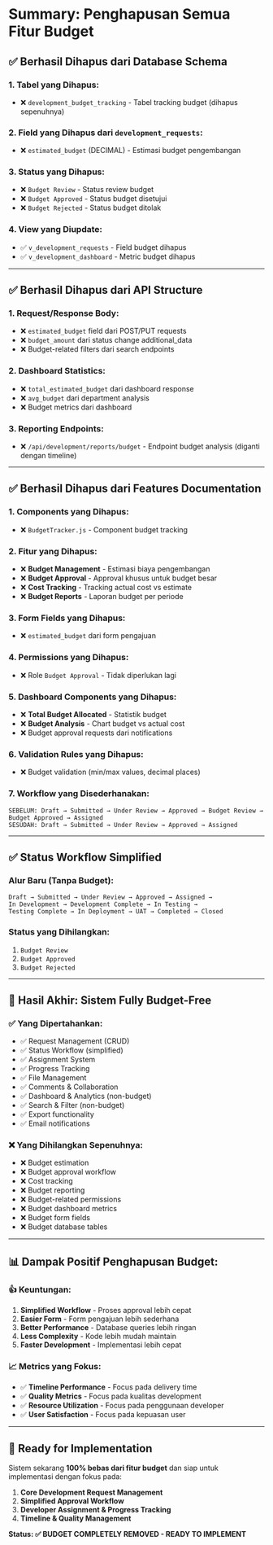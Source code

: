 # Summary: Penghapusan Semua Fitur Budget

## ✅ **Berhasil Dihapus dari Database Schema**

### 1. **Tabel yang Dihapus:**

- ❌ `development_budget_tracking` - Tabel tracking budget (dihapus sepenuhnya)

### 2. **Field yang Dihapus dari `development_requests`:**

- ❌ `estimated_budget` (DECIMAL) - Estimasi budget pengembangan

### 3. **Status yang Dihapus:**

- ❌ `Budget Review` - Status review budget
- ❌ `Budget Approved` - Status budget disetujui
- ❌ `Budget Rejected` - Status budget ditolak

### 4. **View yang Diupdate:**

- ✅ `v_development_requests` - Field budget dihapus
- ✅ `v_development_dashboard` - Metric budget dihapus

---

## ✅ **Berhasil Dihapus dari API Structure**

### 1. **Request/Response Body:**

- ❌ `estimated_budget` field dari POST/PUT requests
- ❌ `budget_amount` dari status change additional_data
- ❌ Budget-related filters dari search endpoints

### 2. **Dashboard Statistics:**

- ❌ `total_estimated_budget` dari dashboard response
- ❌ `avg_budget` dari department analysis
- ❌ Budget metrics dari dashboard

### 3. **Reporting Endpoints:**

- ❌ `/api/development/reports/budget` - Endpoint budget analysis (diganti dengan timeline)

---

## ✅ **Berhasil Dihapus dari Features Documentation**

### 1. **Components yang Dihapus:**

- ❌ `BudgetTracker.js` - Component budget tracking

### 2. **Fitur yang Dihapus:**

- ❌ **Budget Management** - Estimasi biaya pengembangan
- ❌ **Budget Approval** - Approval khusus untuk budget besar
- ❌ **Cost Tracking** - Tracking actual cost vs estimate
- ❌ **Budget Reports** - Laporan budget per periode

### 3. **Form Fields yang Dihapus:**

- ❌ `estimated_budget` dari form pengajuan

### 4. **Permissions yang Dihapus:**

- ❌ Role `Budget Approval` - Tidak diperlukan lagi

### 5. **Dashboard Components yang Dihapus:**

- ❌ **Total Budget Allocated** - Statistik budget
- ❌ **Budget Analysis** - Chart budget vs actual cost
- ❌ Budget approval requests dari notifications

### 6. **Validation Rules yang Dihapus:**

- ❌ Budget validation (min/max values, decimal places)

### 7. **Workflow yang Disederhanakan:**

```
SEBELUM: Draft → Submitted → Under Review → Approved → Budget Review → Budget Approved → Assigned
SESUDAH: Draft → Submitted → Under Review → Approved → Assigned
```

---

## ✅ **Status Workflow Simplified**

### **Alur Baru (Tanpa Budget):**

```
Draft → Submitted → Under Review → Approved → Assigned →
In Development → Development Complete → In Testing →
Testing Complete → In Deployment → UAT → Completed → Closed
```

### **Status yang Dihilangkan:**

1. `Budget Review`
2. `Budget Approved`
3. `Budget Rejected`

---

## 🎯 **Hasil Akhir: Sistem Fully Budget-Free**

### ✅ **Yang Dipertahankan:**

- ✅ Request Management (CRUD)
- ✅ Status Workflow (simplified)
- ✅ Assignment System
- ✅ Progress Tracking
- ✅ File Management
- ✅ Comments & Collaboration
- ✅ Dashboard & Analytics (non-budget)
- ✅ Search & Filter (non-budget)
- ✅ Export functionality
- ✅ Email notifications

### ❌ **Yang Dihilangkan Sepenuhnya:**

- ❌ Budget estimation
- ❌ Budget approval workflow
- ❌ Cost tracking
- ❌ Budget reporting
- ❌ Budget-related permissions
- ❌ Budget dashboard metrics
- ❌ Budget form fields
- ❌ Budget database tables

---

## 📊 **Dampak Positif Penghapusan Budget:**

### 👍 **Keuntungan:**

1. **Simplified Workflow** - Proses approval lebih cepat
2. **Easier Form** - Form pengajuan lebih sederhana
3. **Better Performance** - Database queries lebih ringan
4. **Less Complexity** - Kode lebih mudah maintain
5. **Faster Development** - Implementasi lebih cepat

### 📈 **Metrics yang Fokus:**

- ✅ **Timeline Performance** - Focus pada delivery time
- ✅ **Quality Metrics** - Focus pada kualitas development
- ✅ **Resource Utilization** - Focus pada penggunaan developer
- ✅ **User Satisfaction** - Focus pada kepuasan user

---

## 🚀 **Ready for Implementation**

Sistem sekarang **100% bebas dari fitur budget** dan siap untuk implementasi dengan fokus pada:

1. **Core Development Request Management**
2. **Simplified Approval Workflow**
3. **Developer Assignment & Progress Tracking**
4. **Timeline & Quality Management**

**Status: ✅ BUDGET COMPLETELY REMOVED - READY TO IMPLEMENT**
